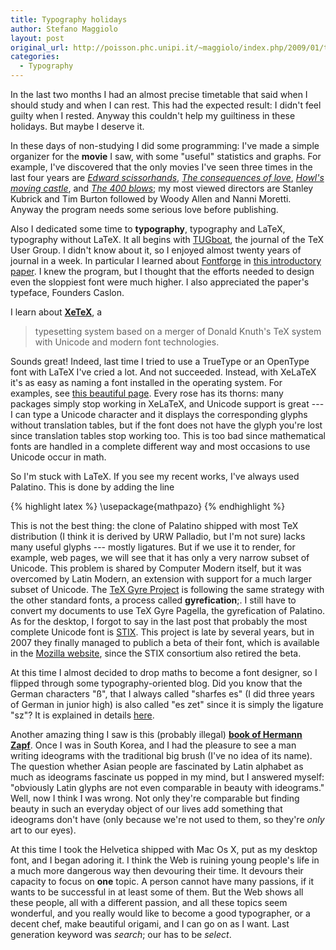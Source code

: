 ```yaml
---
title: Typography holidays
author: Stefano Maggiolo
layout: post
original_url: http://poisson.phc.unipi.it/~maggiolo/index.php/2009/01/typography-holidays/
categories:
  - Typography
---
```

In the last two months I had an almost precise timetable that said when I should study and when I can rest. This had the expected result: I didn't feel guilty when I rested. Anyway this couldn't help my guiltiness in these holidays. But maybe I deserve it.

<!--more-->

In these days of non-studying I did some programming: I've made a simple organizer for the **movie** I saw, with some "useful" statistics and graphs. For example, I've discovered that the only movies I've seen three times in the last four years are [*Edward scissorhands*][1], [*The consequences of love*][2], [*Howl's moving castle*][3], and [*The 400 blows*][4]; my most viewed directors are Stanley Kubrick and Tim Burton followed by Woody Allen and Nanni Moretti. Anyway the program needs some serious love before publishing.

 [1]: http://www.imdb.com/title/tt0099487/
 [2]: http://www.imdb.com/title/tt0398883/
 [3]: http://www.imdb.com/title/tt0347149/
 [4]: http://www.imdb.com/title/tt0053198/

Also I dedicated some time to **typography**, typography and LaTeX, typography without LaTeX. It all begins with [TUGboat][5], the journal of the TeX User Group. I didn't know about it, so I enjoyed almost twenty years of journal in a week. In particular I learned about [Fontforge][6] in [this introductory paper][7]. I knew the program, but I thought that the efforts needed to design even the sloppiest font were much higher. I also appreciated the paper's typeface, Founders Caslon.

 [5]: http://www.tug.org/TUGboat/contents.html
 [6]: http://fontforge.sourceforge.net/
 [7]: http://www.tug.org/TUGboat/Articles/tb24-3/williams.pdf

I learn about [**XeTeX**][8], a

 [8]: http://scripts.sil.org/cms/scripts/page.php?site_id=nrsi&#038;id=xetex

> typesetting system based on a merger of Donald Knuth's TeX system with Unicode and modern font technologies.

Sounds great! Indeed, last time I tried to use a TrueType or an OpenType font with LaTeX I've cried a lot. And not succeeded. Instead, with XeLaTeX it's as easy as naming a font installed in the operating system. For examples, see [this beautiful page][9]. Every rose has its thorns: many packages simply stop working in XeLaTeX, and Unicode support is great --- I can type a Unicode character and it displays the corresponding glyphs without translation tables, but if the font does not have the glyph you're lost since translation tables stop working too. This is too bad since mathematical fonts are handled in a complete different way and most occasions to use Unicode occur in math.

 [9]: http://nitens.org/taraborelli/latex

So I'm stuck with LaTeX. If you see my recent works, I've always used Palatino. This is done by adding the line

{% highlight latex %}
\usepackage{mathpazo}
{% endhighlight %}

This is not the best thing: the clone of Palatino shipped with most TeX distribution (I think it is derived by URW Palladio, but I'm not sure) lacks many useful glyphs --- mostly ligatures. But if we use it to render, for example, web pages, we will see that it has only a very narrow subset of Unicode. This problem is shared by Computer Modern itself, but it was overcomed by Latin Modern, an extension with support for a much larger subset of Unicode. The [TeX Gyre Project][10] is following the same strategy with the other standard fonts, a process called **gyrefication**;. I still have to convert my documents to use TeX Gyre Pagella, the gyrefication of Palatino. As for the desktop, I forgot to say in the last post that probably the most complete Unicode font is [STIX][11]. This project is late by several years, but in 2007 they finally managed to publich a beta of their font, which is available in the [Mozilla website][12], since the STIX consortium also retired the beta.

 [10]: http://www.gust.org.pl/projects/e-foundry/tex-gyre
 [11]: http://www.stixfonts.org/
 [12]: http://www.mozilla.org/projects/mathml/fonts/stix/STIXBeta.zip

At this time I almost decided to drop maths to become a font designer, so I flipped through some typography-oriented blog. Did you know that the German characters "ß", that I always called "sharfes es" (I did three years of German in junior high) is also called "es zet" since it is simply the ligature "sz"? It is explained in details [here][13].

 [13]: http://typefoundry.blogspot.com/2008/01/esszett-or.htmlshar

Another amazing thing I saw is this (probably illegal) [**book of Hermann Zapf**][14]. Once I was in South Korea, and I had the pleasure to see a man writing ideograms with the traditional big brush (I've no idea of its name). The question whether Asian people are fascinated by Latin alphabet as much as ideograms fascinate us popped in my mind, but I answered myself: "obviously Latin glyphs are not even comparable in beauty with ideograms." Well, now I think I was wrong. Not only they're comparable but finding beauty in such an everyday object of our lives add something that ideograms don't have (only because we're not used to them, so they're *only* art to our eyes).

 [14]: http://www.typogabor.com/manuale-hermann-zapf/index.html

At this time I took the Helvetica shipped with Mac Os X, put as my desktop font, and I began adoring it. I think the Web is ruining young people's life in a much more dangerous way then devouring their time. It devours their capacity to focus on **one** topic. A person cannot have many passions, if it wants to be successful in at least some of them. But the Web shows all these people, all with a different passion, and all these topics seem wonderful, and you really would like to become a good typographer, or a decent chef, make beautiful origami, and I can go on as I want. Last generation keyword was *search*; our has to be *select*.
